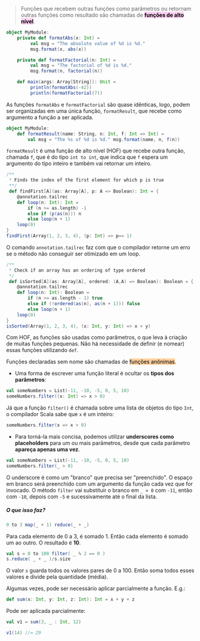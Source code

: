 > Funções que recebem outras funções como parâmetros ou retornam outras funções como resultado são chamadas de **<mark style="background: #FFB8EBA6;">funções de alto nível</mark>**.

``` scala
object MyModule:
	private def formatAbs(x: Int) =
		 val msg = "The absolute value of %d is %d."
		 msg.format(x, abs(x))

	private def formatFactorial(n: Int) =
		 val msg = "The factorial of %d is %d."
		 msg.format(n, factorial(n))

	def main(args: Array[String]): Unit =
		 println(formatAbs(-42))
		 println(formatFactorial(7))
```

As funções ``formatAbs`` e ``formatFactorial`` são quase idênticas, logo, podem ser organizadas em uma única função, ``formatResult``, que recebe como argumento a função a ser aplicada.

``` scala
object MyModule:
	def formatResult(name: String, n: Int, f: Int => Int) = 
		val msg = "The %s of %d is %d." msg.format(name, n, f(n))
```

``formatResult`` é uma função de alto nível (HOF) que recebe outra função, chamada ``f``, que é do tipo ``int to int``, que indica que ``f`` espera um argumento do tipo inteiro e também vai retornar um inteiro.

``` scala
/**  
 * Finds the index of the first element for which p is true 
 **/
 def findFirst[A](as: Array[A], p: A => Boolean): Int = {  
	@annotation.tailrec  
	def loop(n: Int): Int =  
	    if (n >= as.length) -1  
	    else if (p(as(n))) n  
	    else loop(n + 1)  
	loop(0)  
}
findFirst(Array(1, 2, 3, 4), (p: Int) => p== 1)
```

O comando ``annotation.tailrec`` faz com que o compilador retorne um erro se o método não conseguir ser otimizado em um loop.

``` scala
/**  
 * Check if an array has an ordering of type ordered 
 */
 def isSorted[A](as: Array[A], ordered: (A,A) => Boolean): Boolean = {  
	@annotation.tailrec  
	def loop(n: Int): Boolean =  
	    if (n >= as.length - 1) true  
	    else if (!ordered(as(n), as(n + 1))) false  
	    else loop(n + 1)  
	loop(0)  
}  
isSorted(Array(1, 2, 3, 4), (x: Int, y: Int) => x < y)
```

Com HOF, as funções são usadas como parâmetros, o que leva à criação de muitas funções pequenas. Não há necessidade de definir (e nomear) essas funções utilizando ``def``.

Funções declaradas sem nome são chamadas de <mark style="background: #FFB86CA6;">funções anônimas</mark>.

- Uma forma de escrever uma função literal é ocultar os **tipos dos parâmetros**:
``` scala
val someNumbers = List(-11, -10, -5, 0, 5, 10) 
someNumbers.filter((x: Int) => x > 0)
```
Já que a função ``filter()`` é chamada sobre uma lista de objetos do tipo ``Int``, o compilador Scala sabe que ``x`` é um inteiro:
``` scala
someNumbers.filter(x => x > 0)
```

- Para torná-la mais concisa, podemos utilizar **underscores como placeholders** para um ou mais parâmetros, desde que cada parâmetro **apareça apenas uma vez**.
```scala
val someNumbers = List(-11, -10, -5, 0, 5, 10)
someNumbers.filter(_ > 0)
```
O underscore é como um "branco" que precisa ser "preenchido". O espaço em branco será preenchido com um argumento da função cada vez que for invocado.
O método ``filter`` vai substituir o branco em ``_ > 0`` com ``-11``, então com ``-10``, depois com ``-5``  e sucessivamente até o final da lista.

##### O que isso faz?

```scala
0 to 3 map(_ + 1) reduce(_ + _)
```
Para cada elemento de 0 a 3, é somado 1. Então cada elemento é somado um ao outro. O resultado é **10**.

``` scala
val s = 0 to 100 filter( _ % 2 == 0 )
s.reduce( _ + _ )/s.size
```
O valor ``s`` guarda todos os valores pares de 0 a 100. Então soma todos esses valores e divide pela quantidade (média).

Algumas vezes, pode ser necessário aplicar parcialmente a função. E.g.:
```scala
def sum(x: Int, y: Int, z: Int): Int = x + y + z
```
Pode ser aplicada parcialmente:
```scala
val v1 = sum(3, _ : Int, 12)

v1(14) //= 29
```
